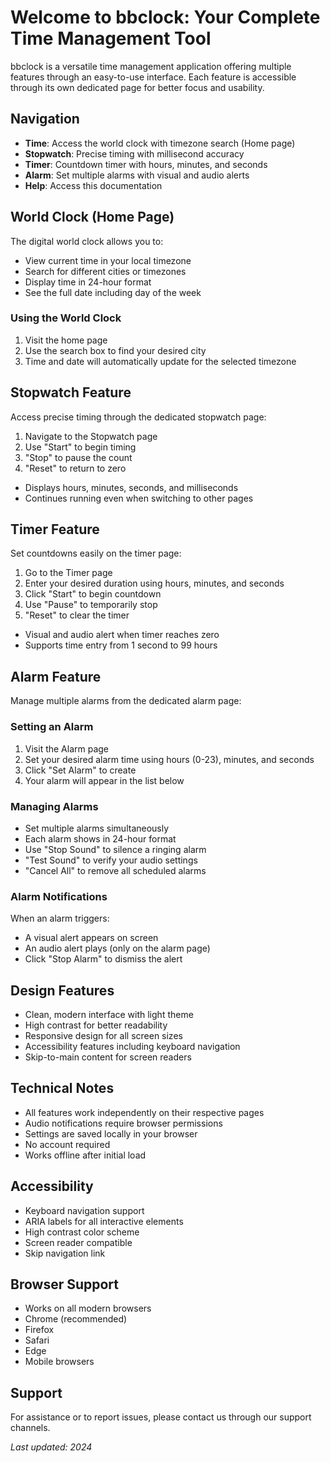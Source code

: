 # Welcome to bbclock: Your Complete Time Management Tool

bbclock is a versatile time management application offering multiple features through an easy-to-use interface. Each feature is accessible through its own dedicated page for better focus and usability.

## Navigation
- **Time**: Access the world clock with timezone search (Home page)
- **Stopwatch**: Precise timing with millisecond accuracy
- **Timer**: Countdown timer with hours, minutes, and seconds
- **Alarm**: Set multiple alarms with visual and audio alerts
- **Help**: Access this documentation

## World Clock (Home Page)
The digital world clock allows you to:
- View current time in your local timezone
- Search for different cities or timezones
- Display time in 24-hour format
- See the full date including day of the week

### Using the World Clock
1. Visit the home page
2. Use the search box to find your desired city
3. Time and date will automatically update for the selected timezone

## Stopwatch Feature
Access precise timing through the dedicated stopwatch page:
1. Navigate to the Stopwatch page
2. Use "Start" to begin timing
3. "Stop" to pause the count
4. "Reset" to return to zero
- Displays hours, minutes, seconds, and milliseconds
- Continues running even when switching to other pages

## Timer Feature
Set countdowns easily on the timer page:
1. Go to the Timer page
2. Enter your desired duration using hours, minutes, and seconds
3. Click "Start" to begin countdown
4. Use "Pause" to temporarily stop
5. "Reset" to clear the timer
- Visual and audio alert when timer reaches zero
- Supports time entry from 1 second to 99 hours

## Alarm Feature
Manage multiple alarms from the dedicated alarm page:

### Setting an Alarm
1. Visit the Alarm page
2. Set your desired alarm time using hours (0-23), minutes, and seconds
3. Click "Set Alarm" to create
4. Your alarm will appear in the list below

### Managing Alarms
- Set multiple alarms simultaneously
- Each alarm shows in 24-hour format
- Use "Stop Sound" to silence a ringing alarm
- "Test Sound" to verify your audio settings
- "Cancel All" to remove all scheduled alarms

### Alarm Notifications
When an alarm triggers:
- A visual alert appears on screen
- An audio alert plays (only on the alarm page)
- Click "Stop Alarm" to dismiss the alert

## Design Features
- Clean, modern interface with light theme
- High contrast for better readability
- Responsive design for all screen sizes
- Accessibility features including keyboard navigation
- Skip-to-main content for screen readers

## Technical Notes
- All features work independently on their respective pages
- Audio notifications require browser permissions
- Settings are saved locally in your browser
- No account required
- Works offline after initial load

## Accessibility
- Keyboard navigation support
- ARIA labels for all interactive elements
- High contrast color scheme
- Screen reader compatible
- Skip navigation link

## Browser Support
- Works on all modern browsers
- Chrome (recommended)
- Firefox
- Safari
- Edge
- Mobile browsers

## Support
For assistance or to report issues, please contact us through our support channels.

*Last updated: 2024*

